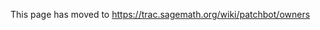 
This page has moved to <a href="https://trac.sagemath.org/wiki/patchbot/owners">https://trac.sagemath.org/wiki/patchbot/owners</a> 
